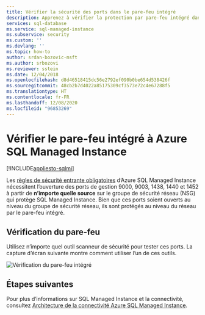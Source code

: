 ```yaml
---
title: Vérifier la sécurité des ports dans le pare-feu intégré
description: Apprenez à vérifier la protection par pare-feu intégré dans Azure SQL Managed Instance.
services: sql-database
ms.service: sql-managed-instance
ms.subservice: security
ms.custom: ''
ms.devlang: ''
ms.topic: how-to
author: srdan-bozovic-msft
ms.author: srbozovi
ms.reviewer: sstein
ms.date: 12/04/2018
ms.openlocfilehash: d8d46518415dc56e2792ef090b0be654d538426f
ms.sourcegitcommit: 48cb2b7d4022a85175309cf3573e72c4e67288f5
ms.translationtype: HT
ms.contentlocale: fr-FR
ms.lasthandoff: 12/08/2020
ms.locfileid: "96853269"
---
```

# <a name="verify-the-azure-sql-managed-instance-built-in-firewall"></a>Vérifier le pare-feu intégré à Azure SQL Managed Instance
[!INCLUDE[appliesto-sqlmi](../includes/appliesto-sqlmi.md)]

Les [règles de sécurité entrante obligatoires](connectivity-architecture-overview.md#mandatory-inbound-security-rules-with-service-aided-subnet-configuration) d’Azure SQL Managed Instance nécessitent l’ouverture des ports de gestion 9000, 9003, 1438, 1440 et 1452 à partir de **n’importe quelle source** sur le groupe de sécurité réseau (NSG) qui protège SQL Managed Instance. Bien que ces ports soient ouverts au niveau du groupe de sécurité réseau, ils sont protégés au niveau du réseau par le pare-feu intégré.

## <a name="verify-firewall"></a>Vérification du pare-feu

Utilisez n’importe quel outil scanneur de sécurité pour tester ces ports. La capture d’écran suivante montre comment utiliser l’un de ces outils.

![Vérification du pare-feu intégré](./media/management-endpoint-verify-built-in-firewall/03_verify_firewall.png)

## <a name="next-steps"></a>Étapes suivantes

Pour plus d’informations sur SQL Managed Instance et la connectivité, consultez [Architecture de la connectivité Azure SQL Managed Instance](connectivity-architecture-overview.md).
